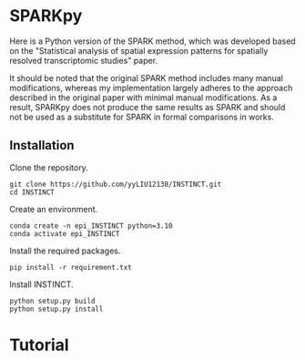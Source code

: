 # SPARKpy

Here is a Python version of the SPARK method, which was developed based on the "Statistical analysis of spatial expression patterns for spatially resolved transcriptomic studies" paper. 

It should be noted that the original SPARK method includes many manual modifications, whereas my implementation largely adheres to the approach described in the original paper with minimal manual modifications. As a result, SPARKpy does not produce the same results as SPARK and should not be used as a substitute for SPARK in formal comparisons in works.

## Installation
Clone the repository. 

```
git clone https://github.com/yyLIU12138/INSTINCT.git
cd INSTINCT
```

Create an environment.

```
conda create -n epi_INSTINCT python=3.10
conda activate epi_INSTINCT
```

Install the required packages.

```
pip install -r requirement.txt
```

Install INSTINCT.

```
python setup.py build
python setup.py install
```
# Tutorial
